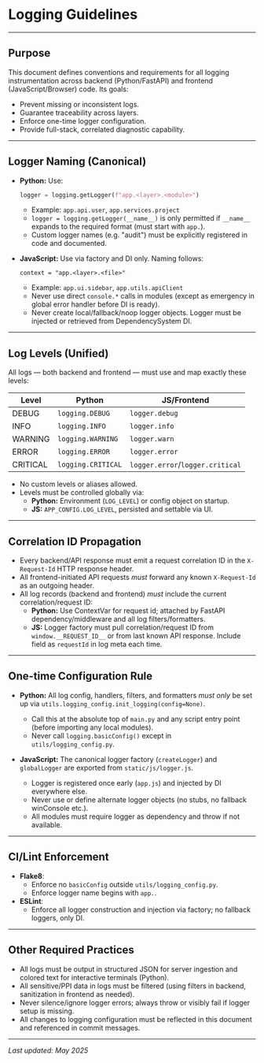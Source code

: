 # Logging Guidelines

---

## Purpose

This document defines conventions and requirements for all logging instrumentation across backend (Python/FastAPI) and frontend (JavaScript/Browser) code. Its goals:
- Prevent missing or inconsistent logs.
- Guarantee traceability across layers.
- Enforce one-time logger configuration.
- Provide full-stack, correlated diagnostic capability.

---

## Logger Naming (Canonical)

- **Python:**
  Use:
  ```python
  logger = logging.getLogger(f"app.<layer>.<module>")
  ```
  - Example: `app.api.user`, `app.services.project`
  - `logger = logging.getLogger(__name__)` is only permitted if `__name__` expands to the required format (must start with `app.`).
  - Custom logger names (e.g. "audit") must be explicitly registered in code and documented.

- **JavaScript:**
  Use via factory and DI only. Naming follows:
  ```
  context = "app.<layer>.<file>"
  ```
  - Example: `app.ui.sidebar`, `app.utils.apiClient`
  - Never use direct `console.*` calls in modules (except as emergency in global error handler before DI is ready).
  - Never create local/fallback/noop logger objects. Logger must be injected or retrieved from DependencySystem DI.

---

## Log Levels (Unified)

All logs — both backend and frontend — must use and map exactly these levels:

| Level     | Python           | JS/Frontend      |
|-----------|------------------|-----------------|
| DEBUG     | `logging.DEBUG`  | `logger.debug`  |
| INFO      | `logging.INFO`   | `logger.info`   |
| WARNING   | `logging.WARNING`| `logger.warn`   |
| ERROR     | `logging.ERROR`  | `logger.error`  |
| CRITICAL  | `logging.CRITICAL` | `logger.error`/`logger.critical` |

- No custom levels or aliases allowed.
- Levels must be controlled globally via:
  - **Python:** Environment (`LOG_LEVEL`) or config object on startup.
  - **JS:** `APP_CONFIG.LOG_LEVEL`, persisted and settable via UI.

---

## Correlation ID Propagation

- Every backend/API response must emit a request correlation ID in the `X-Request-Id` HTTP response header.
- All frontend-initiated API requests *must* forward any known `X-Request-Id` as an outgoing header.
- All log records (backend and frontend) *must* include the current correlation/request ID:
  - **Python:** Use ContextVar for request id; attached by FastAPI dependency/middleware and all log filters/formatters.
  - **JS:** Logger factory must pull correlation/request ID from `window.__REQUEST_ID__` or from last known API response. Include field as `requestId` in log meta each time.

---

## One-time Configuration Rule

- **Python:**
  All log config, handlers, filters, and formatters *must only* be set up via `utils.logging_config.init_logging(config=None)`.
  - Call this at the absolute top of `main.py` and any script entry point (before importing any local modules).
  - Never call `logging.basicConfig()` except in `utils/logging_config.py`.

- **JavaScript:**
  The canonical logger factory (`createLogger`) and `globalLogger` are exported from `static/js/logger.js`.
  - Logger is registered once early (`app.js`) and injected by DI everywhere else.
  - Never use or define alternate logger objects (no stubs, no fallback winConsole etc.).
  - All modules must require logger as dependency and throw if not available.

---

## CI/Lint Enforcement

- **Flake8**:
  - Enforce no `basicConfig` outside `utils/logging_config.py`.
  - Enforce logger name begins with `app.`.
- **ESLint**:
  - Enforce all logger construction and injection via factory; no fallback loggers, only DI.

---

## Other Required Practices

- All logs must be output in structured JSON for server ingestion and colored text for interactive terminals (Python).
- All sensitive/PPI data in logs must be filtered (using filters in backend, sanitization in frontend as needed).
- Never silence/ignore logger errors; always throw or visibly fail if logger setup is missing.
- All changes to logging configuration must be reflected in this document and referenced in commit messages.

---

_Last updated: May 2025_
